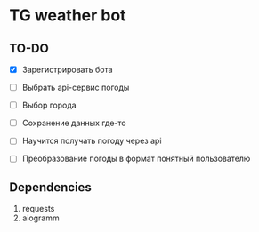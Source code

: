# TG weather bot

## TO-DO
- [x] Зарегистрировать бота
- [ ] Выбрать api-сервис погоды
- [ ] Выбор города
- [ ] Сохранение данных где-то
- [ ] Научится получать погоду через api
- [ ] Преобразование погоды в формат понятный пользователю


## Dependencies
1. requests
2. aiogramm